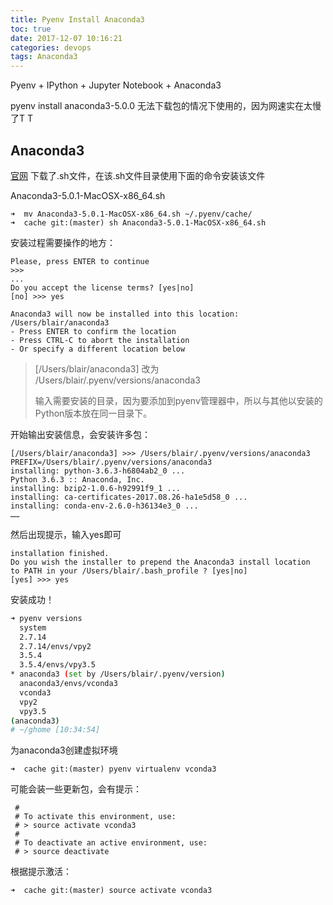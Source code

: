 ```yaml
---
title: Pyenv Install Anaconda3
toc: true
date: 2017-12-07 10:16:21
categories: devops
tags: Anaconda3
---
```


Pyenv + IPython + Jupyter Notebook + Anaconda3

pyenv install anaconda3-5.0.0 无法下载包的情况下使用的，因为网速实在太慢了T T

<!-- more -->

## Anaconda3

[官网][1] 下载了.sh文件，在该.sh文件目录使用下面的命令安装该文件

Anaconda3-5.0.1-MacOSX-x86_64.sh
	
```
➜  mv Anaconda3-5.0.1-MacOSX-x86_64.sh ~/.pyenv/cache/
➜  cache git:(master) sh Anaconda3-5.0.1-MacOSX-x86_64.sh
```

安装过程需要操作的地方：

```
Please, press ENTER to continue
>>>
...
Do you accept the license terms? [yes|no]
[no] >>> yes
```

```
Anaconda3 will now be installed into this location:
/Users/blair/anaconda3	
- Press ENTER to confirm the location
- Press CTRL-C to abort the installation
- Or specify a different location below
```

> [/Users/blair/anaconda3] 改为 /Users/blair/.pyenv/versions/anaconda3
>
> 输入需要安装的目录，因为要添加到pyenv管理器中，所以与其他以安装的Python版本放在同一目录下。

开始输出安装信息，会安装许多包：

```
[/Users/blair/anaconda3] >>> /Users/blair/.pyenv/versions/anaconda3
PREFIX=/Users/blair/.pyenv/versions/anaconda3
installing: python-3.6.3-h6804ab2_0 ...
Python 3.6.3 :: Anaconda, Inc.
installing: bzip2-1.0.6-h92991f9_1 ...
installing: ca-certificates-2017.08.26-ha1e5d58_0 ...
installing: conda-env-2.6.0-h36134e3_0 ...
……
```

然后出现提示，输入yes即可

```
installation finished.
Do you wish the installer to prepend the Anaconda3 install location
to PATH in your /Users/blair/.bash_profile ? [yes|no]
[yes] >>> yes
```

安装成功！

```bash
➜ pyenv versions
  system
  2.7.14
  2.7.14/envs/vpy2
  3.5.4
  3.5.4/envs/vpy3.5
* anaconda3 (set by /Users/blair/.pyenv/version)
  anaconda3/envs/vconda3
  vconda3
  vpy2
  vpy3.5
(anaconda3)
# ~/ghome [10:34:54]
```

为anaconda3创建虚拟环境

```
➜  cache git:(master) pyenv virtualenv vconda3
```

可能会装一些更新包，会有提示：

```
 #
 # To activate this environment, use:
 # > source activate vconda3
 #
 # To deactivate an active environment, use:
 # > source deactivate
```

根据提示激活：

```
➜  cache git:(master) source activate vconda3
```

[1]: https://repo.continuum.io/archive/Anaconda3-5.0.1-MacOSX-x86_64.sh

